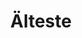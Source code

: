 ---
title: 'Älteste'
icon: 'icon.png'
link: '/techs/orderby:date/orderdir:asc'
sitemap:
    ignore: true

content:
    items: 
        - '@page.children': '/tech'
    order:
        by: date
        dir: asc
    filter:
        published: true
        type: 'tech'
    limit: 4
---